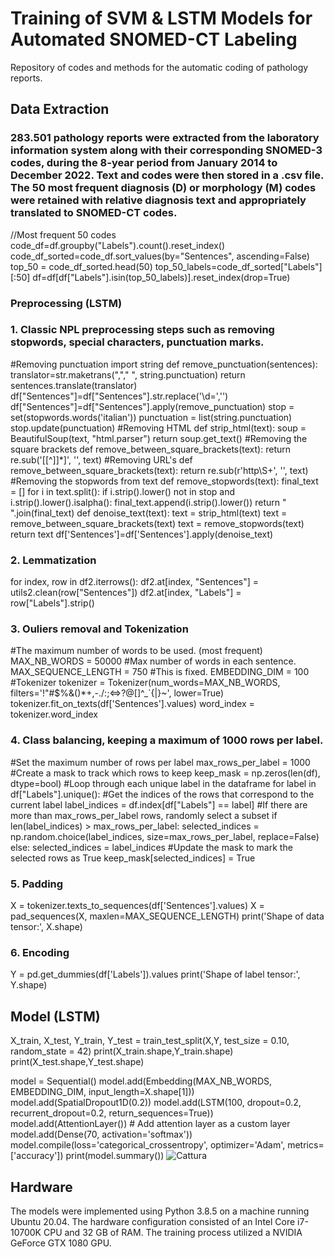 # Training of SVM & LSTM Models for Automated SNOMED-CT Labeling
Repository of codes and methods for the automatic coding of pathology reports. 

## Data Extraction 
### 283.501 pathology reports were extracted from the laboratory information system along with their corresponding SNOMED-3 codes, during the 8-year period from January 2014 to December 2022. Text and codes were then stored in a .csv file. The 50 most frequent diagnosis (D) or morphology (M) codes were retained with relative diagnosis text and appropriately translated to SNOMED-CT codes.  

//Most frequent 50 codes
code_df=df.groupby("Labels").count().reset_index()
code_df_sorted=code_df.sort_values(by="Sentences", ascending=False)
top_50 = code_df_sorted.head(50)
top_50_labels=code_df_sorted["Labels"][:50]
df=df[df["Labels"].isin(top_50_labels)].reset_index(drop=True)

### Preprocessing (LSTM)
### 1. Classic NPL preprocessing steps such as removing stopwords, special characters, punctuation marks.

#Removing punctuation
import string
def remove_punctuation(sentences):
    translator=str.maketrans(","," ", string.punctuation)
    return sentences.translate(translator)
df["Sentences"]=df["Sentences"].str.replace('\d=','')
df["Sentences"]=df["Sentences"].apply(remove_punctuation)
stop = set(stopwords.words('italian'))
punctuation = list(string.punctuation)
stop.update(punctuation)
#Removing HTML
def strip_html(text):
    soup = BeautifulSoup(text, "html.parser")
    return soup.get_text()
#Removing the square brackets
def remove_between_square_brackets(text):
    return re.sub('\[[^]]*\]', '', text)
#Removing URL's
def remove_between_square_brackets(text):
    return re.sub(r'http\S+', '', text)
#Removing the stopwords from text
def remove_stopwords(text):
    final_text = []
    for i in text.split():
        if i.strip().lower() not in stop and i.strip().lower().isalpha():
            final_text.append(i.strip().lower())
    return " ".join(final_text)
def denoise_text(text):
    text = strip_html(text)
    text = remove_between_square_brackets(text)
    text = remove_stopwords(text)
    return text
df['Sentences']=df['Sentences'].apply(denoise_text)

### 2. Lemmatization

for index, row in df2.iterrows():
    df2.at[index, "Sentences"] = utils2.clean(row["Sentences"])
    df2.at[index, "Labels"] = row["Labels"].strip()

### 3. Ouliers removal and Tokenization

#The maximum number of words to be used. (most frequent)
MAX_NB_WORDS = 50000
#Max number of words in each sentence.
MAX_SEQUENCE_LENGTH = 750
#This is fixed.
EMBEDDING_DIM = 100
#Tokenizer
tokenizer = Tokenizer(num_words=MAX_NB_WORDS, filters='!"#$%&()*+,-./:;<=>?@[\]^_`{|}~', lower=True)
tokenizer.fit_on_texts(df['Sentences'].values)
word_index = tokenizer.word_index

### 4. Class balancing, keeping a maximum of 1000 rows per label.

#Set the maximum number of rows per label
max_rows_per_label = 1000
#Create a mask to track which rows to keep
keep_mask = np.zeros(len(df), dtype=bool)
#Loop through each unique label in the dataframe
for label in df["Labels"].unique():
    #Get the indices of the rows that correspond to the current label
    label_indices = df.index[df["Labels"] == label]
    #If there are more than max_rows_per_label rows, randomly select a subset
    if len(label_indices) > max_rows_per_label:
        selected_indices = np.random.choice(label_indices, size=max_rows_per_label, replace=False)
    else:
        selected_indices = label_indices
    #Update the mask to mark the selected rows as True
    keep_mask[selected_indices] = True

### 5. Padding
X = tokenizer.texts_to_sequences(df['Sentences'].values)
X = pad_sequences(X, maxlen=MAX_SEQUENCE_LENGTH)
print('Shape of data tensor:', X.shape)

### 6. Encoding
Y = pd.get_dummies(df['Labels']).values
print('Shape of label tensor:', Y.shape)

## Model (LSTM)
X_train, X_test, Y_train, Y_test = train_test_split(X,Y, test_size = 0.10, random_state = 42)
print(X_train.shape,Y_train.shape)
print(X_test.shape,Y_test.shape)

model = Sequential()
model.add(Embedding(MAX_NB_WORDS, EMBEDDING_DIM, input_length=X.shape[1]))
model.add(SpatialDropout1D(0.2))
model.add(LSTM(100, dropout=0.2, recurrent_dropout=0.2, return_sequences=True))
model.add(AttentionLayer())  # Add attention layer as a custom layer
model.add(Dense(70, activation='softmax'))
model.compile(loss='categorical_crossentropy', optimizer='Adam', metrics=['accuracy'])
print(model.summary())
![Cattura](https://github.com/Gizmopath/SVM-LSTM-models-for-automated-SNOMED-CT-labeling/assets/119873860/89e796ee-47a3-4154-9578-c5f302a40f80)

## Hardware
The models were implemented using Python 3.8.5 on a machine running Ubuntu 20.04. The hardware configuration consisted of an Intel Core i7-10700K CPU and 32 GB of RAM. The training process utilized a NVIDIA GeForce GTX 1080 GPU.
